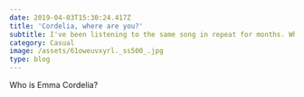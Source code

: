 ```yaml
---
date: 2019-04-03T15:30:24.417Z
title: 'Cordelia, where are you?'
subtitle: I've been listening to the same song in repeat for months. Who's the artist?
category: Casual
image: /assets/61oweuvxyrl._ss500_.jpg
type: blog
---
```

Who is Emma Cordelia?
